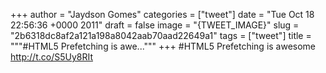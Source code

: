 
+++
author = "Jaydson Gomes"
categories = ["tweet"]
date = "Tue Oct 18 22:56:36 +0000 2011"
draft = false
image = "{TWEET_IMAGE}"
slug = "2b6318dc8af2a121a198a8042aab70aad22649a1"
tags = ["tweet"]
title = """#HTML5 Prefetching is awe..."""
+++
#HTML5 Prefetching is awesome http://t.co/S5Uy8RIt
